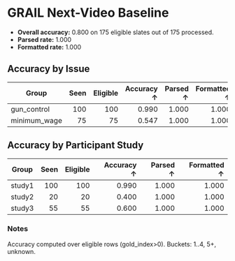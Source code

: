 # GRAIL Next-Video Baseline

- **Overall accuracy:** 0.800 on 175 eligible slates out of 175 processed.
- **Parsed rate:** 1.000
- **Formatted rate:** 1.000

## Accuracy by Issue

| Group | Seen | Eligible | Accuracy ↑ | Parsed ↑ | Formatted ↑ |
| --- | ---: | ---: | ---: | ---: | ---: |
| gun_control | 100 | 100 | 0.990 | 1.000 | 1.000 |
| minimum_wage | 75 | 75 | 0.547 | 1.000 | 1.000 |

## Accuracy by Participant Study

| Group | Seen | Eligible | Accuracy ↑ | Parsed ↑ | Formatted ↑ |
| --- | ---: | ---: | ---: | ---: | ---: |
| study1 | 100 | 100 | 0.990 | 1.000 | 1.000 |
| study2 | 20 | 20 | 0.400 | 1.000 | 1.000 |
| study3 | 55 | 55 | 0.600 | 1.000 | 1.000 |

### Notes

Accuracy computed over eligible rows (gold_index>0). Buckets: 1..4, 5+, unknown.
